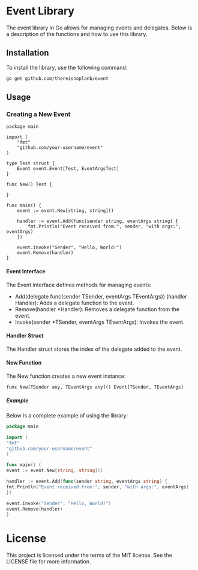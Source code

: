 # Event Library

The event library in Go allows for managing events and delegates. Below is a description of the functions and how to use this library.

## Installation

To install the library, use the following command:
```sh
go get github.com/thereisnoplanb/event
```

## Usage
### Creating a New Event
```golang
package main
    
import (
    "fmt"
    "github.com/your-username/event"
)

type Test struct {
    Event event.Event[Test, EventArgsTest]
}

func New() Test {
    
}

func main() {
    event := event.New[string, string]()

    handler := event.Add(func(sender string, eventArgs string) {
        fmt.Println("Event received from:", sender, "with args:", eventArgs)
    })

    event.Invoke("Sender", "Hello, World!")
    event.Remove(handler)
}
```

#### Event Interface
The Event interface defines methods for managing events:
- Add(delegate func(sender TSender, eventArgs TEventArgs)) (handler Handler): Adds a delegate function to the event.
- Remove(handler *Handler): Removes a delegate function from the event.
- Invoke(sender *TSender, eventArgs TEventArgs): Invokes the event.

#### Handler Struct
The Handler struct stores the index of the delegate added to the event.

#### New Function
The New function creates a new event instance:
```
func New[TSender any, TEventArgs any]() Event[TSender, TEventArgs]
```
##### Example
Below is a complete example of using the library:
```go
package main

import (
"fmt"
"github.com/your-username/event"
)

func main() {
event := event.New[string, string]()

handler := event.Add(func(sender string, eventArgs string) {
fmt.Println("Event received from:", sender, "with args:", eventArgs)
})

event.Invoke("Sender", "Hello, World!")
event.Remove(handler)
}
```

# License
This project is licensed under the terms of the MIT license.
See the LICENSE file for more information.


